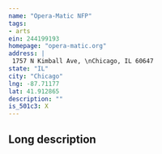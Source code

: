 ```yaml
---
name: "Opera-Matic NFP"
tags:
- arts
ein: 244199193
homepage: "opera-matic.org"
address: |
 1757 N Kimball Ave, \nChicago, IL 60647
state: "IL"
city: "Chicago"
lng: -87.71177
lat: 41.912865
description: ""
is_501c3: X
---
```


## Long description


